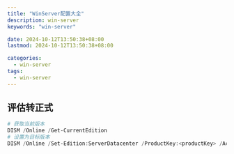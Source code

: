 ```yaml
---
title: "WinServer配置大全"
description: win-server
keywords: "win-server"

date: 2024-10-12T13:50:38+08:00
lastmod: 2024-10-12T13:50:38+08:00

categories:
  - win-server
tags: 
  - win-server
---
```

## 评估转正式
```powershell
# 获取当前版本
DISM /Online /Get-CurrentEdition
# 设置为目标版本
DISM /Online /Set-Edition:ServerDatacenter /ProductKey:<productKey> /AcceptEula
```